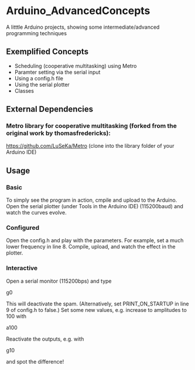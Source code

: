 # Arduino_AdvancedConcepts
A litttle Arduino projects, showing some intermediate/advanced programming techniques

## Exemplified Concepts
* Scheduling (cooperative multitasking) using Metro
* Paramter setting via the serial input
* Using a config.h file
* Using the serial plotter
* Classes

## External Dependencies

### Metro library for cooperative multitasking (forked from the original work by thomasfredericks):
https://github.com/LuSeKa/Metro (clone into the library folder of your Arduino IDE)

## Usage

### Basic
To simply see the program in action, cmpile and upload to the Arduino. Open the serial plotter (under Tools in the Arduino IDE) (115200baud) and watch the curves evolve.

### Configured
Open the config.h and play with the parameters. For example, set a much lower frequency in line 8. Compile, upload, and watch the effect in the plotter.

### Interactive
Open a serial monitor (115200bps) and type

g0

This will deactivate the spam.
(Alternatively, set PRINT_ON_STARTUP in line 9 of config.h to false.)
Set some new values, e.g. increase to amplitudes to 100 with

a100

Reactivate the outputs, e.g. with

g10

and spot the difference!
